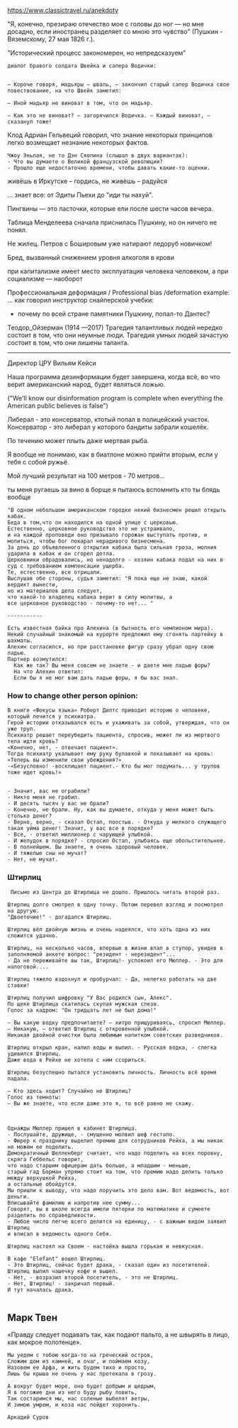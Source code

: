 https://www.classictravel.ru/anekdoty

"Я, конечно, презираю отечество мое с головы до ног — но мне досадно, если иностранец разделяет со мною это чувство" 
(Пушкин - Вяземскому, 27 мая 1826 г.).

"Исторический процесс закономерен, но непредсказуем"

```
диалог бравого солдата Швейка и сапера Водички: 


— Короче говоря, мадьяры — шваль, — закончил старый сапер Водичка свое повествование, на что Швейк заметил:

— Иной мадьяр не виноват в том, что он мадьяр.

— Как это не виноват? — загорячился Водичка. — Каждый виноват, — сказанул тоже!
```

Клод Адриан Гельвеций говорил, что знание некоторых принципов легко возмещает незнание некоторых фактов.
```
Чжоу Эньлая, не то Дэн Сяопина (слышал в двух вариантах):
- Что вы думаете о Великой французской революции?
- Прошло еще недостаточно времени, чтобы давать какие-то оценки.
```

живёшь в Иркутске – гордись, не живёшь – радуйся

... знает все: от Эдиты Пьехи до "иди ты нахуй".

Пингвины — это ласточки, которые ели после шести часов вечера.

Таблица Менделеева сначала приснилась Пушкину, но он ничего не понял. 
 
Не жилец. Петров с Бошировым уже натирают ледоруб новичком!

Бред, вызванный снижением уровня алкоголя в крови

при капитализме имеет место эксплуатация человека человеком, а при социализме — наоборот

Профессиональная деформация / Professional bias /deformation example:
...  как говорил инструктор снайперской учебки: 
- почему по всей стране памятники Пушкину, попал-то Дантес?


Теодор_Ойзерман (1914 —2017)
Трагедия талантливых людей нередко состоит в том, что они неумные люди. 
Трагедия умных людей зачастую состоит в том, что они лишены таланта.

----- 
Директор ЦРУ Вильям Кейси

Наша программа дезинформации будет завершена, когда всё, во что верит американский народ, будет являться ложью.

("We'll know our disinformation program is complete when everything the American public believes is false")

Либерал - это консерватор, ктотый попал в полицейский участок.  
Консерватор - это либерал у которого бандиты забрали кошелёк.

По течению может плыть даже мертвая рыба.

Я вообще не понимаю, как в биатлоне можно прийти вторым, если у тебя с собой ружьё.
 
Мой лучший результат на 100 метров - 70 метров...
 

ты меня ругаешь за вино в борще
я пытаюсь вспомнить кто ты блядь вообще


```
"В одном небольшом американском городке некий бизнесмен решил открыть кабак.
Беда в том,что он находился на одной улице с церковью.
Естественно, церковное руководство это не устраивало,
и на каждой проповеди оно призывало горожан выступать против, и молиться, чтобы бог покарал нерадивого бизнесмена.
За день до объявленного открытия кабака была сильная гроза, молния ударила в кабак и он сгорел дотла.
Церковники обрадовались, но ненадолго - хозяин кабака подал на них в суд с требованием компенсации ущерба.
Те, естественно, все отрицали.
Выслушав обе стороны, судья заметил: "Я пока еще не знаю, какой вердикт вынести,
но из материалов дела следует,
что какой-то владелец кабака верит в силу молитвы, а
все церковное руководство - почему-то нет... "

-----------
 
Есть известная байка про Алехина (в бытность его чемпионом мира). 
Некий случайный знакомый на курорте предложил ему сгонять партейку в шахматы. 
Алехин согласился, но при расстановке фигур сразу убрал одну свою ладью.
Партнер возмутился: 
  Как же так? Вы меня совсем не знаете - и даете мне ладью форы? 
  На что Алехин ответил:
  Если бы я не мог вам дать ладью форы, я бы вас знал.
```

### How to change other person opinion:
```
В книге «Фокусы языка» Роберт Дилтс приводит историю о человеке, который лечится у психиатра.
Герой истории отказывался есть и ухаживать за собой, утверждая, что он уже труп. 
Психиатр решает переубедить пациента, спросив, может ли из мертвого тела идти кровь? 
«Конечно, нет, - отвечает пациент». 
Тогда психиатр укалывает ему руку булавкой и показывает на кровь: 
«Теперь вы изменили свои убеждения?»
-«Безусловно! -восклицает пациент.- Кто бы мог подумать... у трупов тоже идет кровь!»  


- Значит, вас не ограбили?
- Никто меня не грабил.
- И десять тысяч у вас не брали?
- Конечно, не брали. Ну, как вы думаете, откуда у меня может быть столько денег?
- Верно, верно, - сказал Остап, поостыв. - Откуда у мелкого служащего такая уйма денег! Значит, у вас все в порядке?
- Все, - ответил миллионер с чарующей улыбкой.
- И желудок в порядке? - спросил Остап, улыбаясь еще обольстительнее.
- В полнейшем. Вы знаете, я очень здоровый человек.
- И тяжелые сны не мучат?
- Нет, не мучат.

```
### Штирлиц

```
 Письмо из Центра до Штирлица не дошло. Пришлось читать второй раз.
 
Штирлиц долго смотрел в одну точку. Потом перевел взгляд и посмотрел на другую.
"Двоеточие!" - догадался Штирлиц.
 
Штирлиц вёл двойную жизнь и очень надеялся, что хоть одна из них сложится удачно.
 
Штирлиц, на несколько часов, впервые в жизни впал в ступор, увидев в заполняемой анкете вопрос: "резидент - нерезидент"...
- Да не переживайте вы так, Штирлиц!- успокоил его Мюллер. - Это для налоговой....
 
Штирлиц тяжело вздохнул и пробурчал: - Да, нелегко работать на две ставки!
 
Штирлиц получил шифровку "У Вас родился сын, Алекс".
По щеке Штирлица скатилась скупая мужская слеза.
Голос за кадром: "Он тридцать лет не был дома!"
 
— Вы какую водку предпочитаете? — хитро прищуриваясь, спросил Мюллер.
— Никакую, — ответил Штирлиц с откровенной улыбкой.
Никакая двойной очистки была любимым напитком советских разведчиков.
 
Штирлиц открыл кран, налил воды и выпил. - Русская водка, - слегка удивился Штирлиц.
Даже вода в Рейхе не хотела с ним ссориться.
 
Штирлиц безуспешно пытался установить личность. Личность всё время падала.
 
— Кто здесь ходит? Случайно не Штирлиц?
Голос из темноты:
— Вы же знаете, что если даже это я, то всё равно не скажу.
 

 
Однажды Мюллер пришел в кабинет Штирлица.
- Послушайте, дружище, - смущенно молвил шеф гестапо.
- Фюрер к празднику выделил премию для сотрудников Рейха, а мы никак не можем ее поделить.
Демократичный Шелленберг считает, что надо поделить на всех поровну, скряга Геббельс говорит,
что надо старшим офицерам дать больше, а младшим - меньше,
старый гад Борман упрямо стоит на том, что премию надо делить только между верхушкой Рейха,
а остальные обойдутся.
Мы пришли к выводу, что надо поручить это дело вам. Вот ведомость, вот деньги.
Вписывайте фамилию и напротив нее сумму...
Говорят, вы в школе всегда имели пятерки по математике и сумеете разделить по справедливости.
- Любое число легче всего делится на единицу, - с важным видом заявил Штирлиц
и вписал в ведомость одного Себя.
 
Штирлиц настоял на Своем - настойка вышла горькая и невкусная.
 
В кафе "Elefant" вошел Штирлиц.
- Это Штирлиц, сейчас будет драка, - сказал один из посетителей.
Штирлиц выпил чашечку кофе и вышел.
- Нет, - возразил второй посетитель, - это не Штирлиц.
- Нет, Штирлиц! - закричал первый.
И тут началась драка.
  
```

  
Марк Твен
------------
«Правду следует подавать так, как подают пальто,
а не швырять в лицо, как мокрое полотенце».  



```
Мы уедем с тобою когда-то на греческий остров,
Сложим дом из камней, и очаг, и поймаем козу,
Назовем ее Арфа, и жить будем тихо и просто,
Лишь бы крыша не очень у нас протекала в грозу.

А вокруг будет море, оно будет добрым и щедрым,
Я в погожие дни из него буду рыбу ловить,
Так состаримся мы, нас соленые выбелят ветры,
И зимою умрем, и коза нас пойдет хоронить.

Аркадий Суров
```


